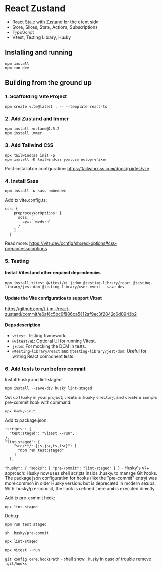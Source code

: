 # React Zustand
- React State with Zustand for the client side
- Store, Slices, State, Actions, Subscriptions
- TypeScript
- Vitest, Testing Library, Husky

## Installing and running
```
npm install
npm run dev
```

## Building from the ground up

### 1. Scaffolding Vite Project
```
npm create vite@latest . -- --template react-ts
```

### 2. Add Zustand and Immer
```
npm install zustand@4.5.2
npm install immer
```

### 3. Add Tailwind CSS 
```
npx tailwindcss init -p
npm install -D tailwindcss postcss autoprefixer
```
Post-installation configuration: https://tailwindcss.com/docs/guides/vite

### 4. Install Sass
```
npm install -D sass-embedded
```
Add to vite.config.ts:
```
css: {
    preprocessorOptions: {
      scss: {
        api: 'modern'
      }
    }
  }
```

Read more: https://vite.dev/config/shared-options#css-preprocessoroptions

### 5. Testing

#### Install Vitest and other required dependencies
```
npm install vitest @vitest/ui jsdom @testing-library/react @testing-library/jest-dom @testing-library/user-event --save-dev
```
#### Update the Vite configuration to support Vitest

https://github.com/t-i-m-i/react-zustand/commit/e6af6c5bc9f886ca5812af9ec3f2842c6d0942b2

#### Deps description

- `vitest`: Testing framework.
- `@vitest/ui`: Optional UI for running Vitest.
- `jsdom`: For mocking the DOM in tests.
- `@testing-library/react` and `@testing-library/jest-dom`: Useful for writing React component tests.

### 6. Add tests to run before commit

Install husky and lint-staged
```
npm install --save-dev husky lint-staged
```
Set up Husky in your project, create a .husky directory, and create a sample pre-commit hook with command:
```
npx husky-init
```

Add to package.json:
```
"scripts": {
  "test:staged": "vitest --run",
},
"lint-staged": {
    "src/**/*.{js,jsx,ts,tsx}": [
      "npm run test:staged"
    ]
  },
```
~~`"husky": { "hooks": { "pre-commit": "lint-staged" } }`~~ -
Husky's v7+ approach: Husky now uses shell scripts inside .husky/ to manage Git hooks. The package.json configuration for hooks (like the "pre-commit" entry) was more common in older Husky versions but is deprecated in modern setups. With .husky/pre-commit, the hook is defined there and is executed directly.

Add to pre-commit hook:

`npx lint-staged`

Debug:
```
npm run test:staged

sh .husky/pre-commit

npx lint-staged

npx vitest --run
```

`git config core.hooksPath` - shall show `.husky`
in case of trouble remove `.git/hooks`
